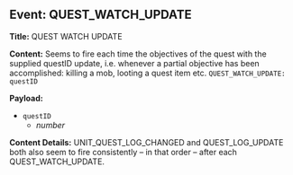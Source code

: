 ## Event: QUEST_WATCH_UPDATE

**Title:** QUEST WATCH UPDATE

**Content:**
Seems to fire each time the objectives of the quest with the supplied questID update, i.e. whenever a partial objective has been accomplished: killing a mob, looting a quest item etc.
`QUEST_WATCH_UPDATE: questID`

**Payload:**
- `questID`
  - *number*

**Content Details:**
UNIT_QUEST_LOG_CHANGED and QUEST_LOG_UPDATE both also seem to fire consistently – in that order – after each QUEST_WATCH_UPDATE.
